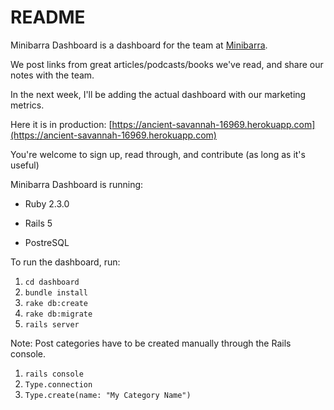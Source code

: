 # README

Minibarra Dashboard is a dashboard for the team at [Minibarra](http://www.minibarra.com). 

We post links from great articles/podcasts/books we've read, and share our notes with the team. 

In the next week, I'll be adding the actual dashboard with our marketing metrics. 

Here it is in production: 
[https://ancient-savannah-16969.herokuapp.com](https://ancient-savannah-16969.herokuapp.com)

You're welcome to sign up, read through, and contribute (as long as it's useful)

Minibarra Dashboard is running:

* Ruby 2.3.0

* Rails 5

* PostreSQL

To run the dashboard, run: 

1. `cd dashboard`
2. `bundle install`
2. `rake db:create`
3. `rake db:migrate`
4. `rails server`

Note: Post categories have to be created manually through the Rails console. 

1. `rails console`
2. `Type.connection`
3. `Type.create(name: "My Category Name")`

